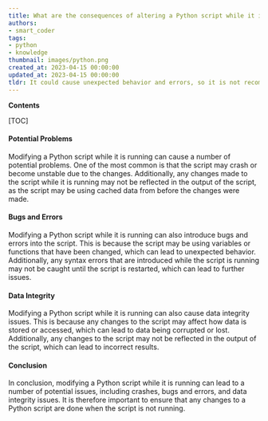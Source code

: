 ```yaml
---
title: What are the consequences of altering a Python script while it is executing?
authors:
- smart_coder
tags:
- python
- knowledge
thumbnail: images/python.png
created_at: 2023-04-15 00:00:00
updated_at: 2023-04-15 00:00:00
tldr: It could cause unexpected behavior and errors, so it is not recommended.
---
```


**Contents**

[TOC]

#### Potential Problems
Modifying a Python script while it is running can cause a number of potential problems. One of the most common is that the script may crash or become unstable due to the changes. Additionally, any changes made to the script while it is running may not be reflected in the output of the script, as the script may be using cached data from before the changes were made.

#### Bugs and Errors
Modifying a Python script while it is running can also introduce bugs and errors into the script. This is because the script may be using variables or functions that have been changed, which can lead to unexpected behavior. Additionally, any syntax errors that are introduced while the script is running may not be caught until the script is restarted, which can lead to further issues.

#### Data Integrity
Modifying a Python script while it is running can also cause data integrity issues. This is because any changes to the script may affect how data is stored or accessed, which can lead to data being corrupted or lost. Additionally, any changes to the script may not be reflected in the output of the script, which can lead to incorrect results.

#### Conclusion
In conclusion, modifying a Python script while it is running can lead to a number of potential issues, including crashes, bugs and errors, and data integrity issues. It is therefore important to ensure that any changes to a Python script are done when the script is not running.
